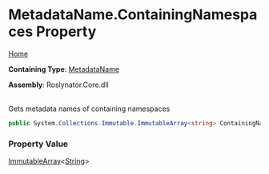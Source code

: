 # MetadataName\.ContainingNamespaces Property

[Home](../../../README.md)

**Containing Type**: [MetadataName](../README.md)

**Assembly**: Roslynator\.Core\.dll

\
Gets metadata names of containing namespaces

```csharp
public System.Collections.Immutable.ImmutableArray<string> ContainingNamespaces { get; }
```

### Property Value

[ImmutableArray](https://docs.microsoft.com/en-us/dotnet/api/system.collections.immutable.immutablearray-1)\<[String](https://docs.microsoft.com/en-us/dotnet/api/system.string)>

